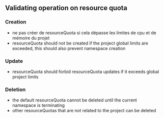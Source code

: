 ## Validating operation on resource quota

### Creation
- ne pas créer de resourceQuota si cela dépasse les limites de cpu et de mémoire du projet
- resourceQuota should not be created if the project global limits are exceeded, this should also prevent namespace creation

### Update

- resourceQuota should forbid resourceQuota updates if it exceeds global project limits

### Deletion

- the default resourceQuota cannot be deleted until the current namespace is terminating 
- other resourceQuotas that are not related to the project can be deleted

